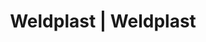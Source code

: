 ---
Link: "file:/Users/vinayakpatel/Downloads/www.weldplast.cz/eshop_products_compare/add/eshop-products-variant53"
product_name: "null"
product_id: "null"
title: "Weldplast | Weldplast"
product_desc: ""
product_specs: ""
product_downloads: ""
href: ""
accessories: ""
similar_products: ""
---